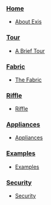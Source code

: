
### [Home](/pages/general/Home.md)

* [About Exis](/pages/general/Home.md)

### [Tour](/pages/tour/Tour.md)

* [A Brief Tour](/pages/tour/Tour.md)


### [Fabric](/pages/fabric/Fabric.md)

* [The Fabric](/pages/fabric/Fabric.md)


### [Riffle](/pages/riffle/Riffle.md)

* [Riffle](/pages/riffle/Riffle.md)


### [Appliances](/pages/appliances/Appliances.md)

* [Appliances](/pages/appliances/Appliances.md)


### [Examples](/pages/samples/Samples.md)

* [Examples](/pages/samples/Samples.md)


### [Security](/pages/security/Security.md)

* [Security](/pages/security/Security.md)




<!--
[[Developer Meta Notes|Meta]]

[[Implementation Samples|Samples]]

#####Architecture:

[[Fabric|Fabric]]

[[Node|Node]]

[[Owner|Owner]]

[[Tenant|Tenant]]

[[Core Appliances|Appliances]]

[[Startup|Startup]]

[[Usage Monitoring|Usage Monitoring]]

#####Naming, addressing and identity:

[[Domain|Domain]]

[[Action|Action]]

[[Endpoint|Endpoint]]

[[Agent|Agent]]

#####Messaging:

[[Message|Message]]

[[Register/Call|RegisterCall]]

[[PubSub|PubSub]]

#####Developer Facing: 

[[Riffle|Riffle]]

#####Security:

[[Security Overview|Security]]

[[Credentials|Credentials]]

[[Security Flows|Security-Flows]]

#####Appliances:

[[Appliances|Appliances]]

[[Appliance Injection|Injection]]

[[Core|Core-Appliances]]

[[Store|Store-Appliances]]

[[Container|Container-Appliances]]

[[Map|Map-Appliance]]

[[Middlebox|Middlebox-Appliances]]

[[Gate|Gateway-Appliances]]
-->

<!-- ### [Introduction](/pages/introduction/introduction.md)

* [Welcome to Resin.io](/pages/introduction/introduction.md)

### [Understanding resin.io](/pages/understanding/understanding-code-deployment.md)

* [Code Deployment](/pages/understanding/understanding-code-deployment.md)
* [What's Installed on a Resin.io Device?](/pages/understanding/understanding-devices.md)

### [Getting Started](/pages/installing/gettingStarted.md)

* [Raspberry Pi (A/A+,B/B+,B 2)](/pages/installing/gettingStarted.md)
* [Beaglebone Black/Green](/pages/installing/gettingStarted-BBB.md)
* [Intel Edison](/pages/installing/gettingStarted-Edison.md)
* [Intel NUC](/pages/installing/gettingStarted-NUC.md)
* [Odroid C1/C1+](/pages/installing/gettingStarted-Odroid-C1.md)
* [Odroid XU4/XU3](/pages/installing/gettingStarted-Odroid-XU4.md)
* [Humming Board](/pages/installing/gettingStarted-Humming.md)
* [Nitrogen6x](/pages/installing/gettingStarted-Nitrogen6x.md)
* [VIA VAB-820](/pages/installing/gettingStarted-VIA-VAB820.md)
* [Zynq ZC702](/pages/installing/gettingStarted-Zynq-ZC702.md)
* [Parallella (EXPERIMENTAL)](/pages/installing/gettingStarted-Parallella.md)

### [Examples](/pages/examples/seed-projects.md)
* [Seed Projects](/pages/examples/seed-projects.md)
* [Snippets](/pages/examples/snippets.md)
* [Resin.io Projects](/pages/examples/projects.md)

### [Deployment](/pages/deployment/deployment.md)

* [Deployment Guide](/pages/deployment/deployment.md)
* [Dockerfile Guide](/pages/deployment/dockerfile.md)
* [Optimise your Builds](/pages/deployment/build-optimisation.md)
* [Dockerfile Templates](/pages/deployment/docker-templates.md)
* [Wifi Guide](/pages/deployment/wifi.md)

### [Device Runtime](/pages/runtime/runtime.md)

* [Runtime Environment](/pages/runtime/runtime.md)
* [Environment Variables](/pages/management/env-vars.md)
* [Using the Web Terminal](/pages/runtime/terminal.md)
* [Resin Base Images](/pages/runtime/resin-base-images.md)
* [Interacting with the Resin Supervisor](/pages/runtime/supervisor-api.md)

### [Management](/pages/management/applications.md)

* [Applications](/pages/management/applications.md)
* [Devices](/pages/management/devices.md)
* [Preferences](/pages/management/preferences.md)

### [Hardware](/pages/hardware/devices.md)

* [Supported Devices](/pages/hardware/devices.md)
* [meta-resin](/pages/hardware/meta-resin.md)
* [GPIO Interface](/pages/hardware/gpio.md)
* [I2C and Other Interfaces](/pages/hardware/i2c-and-spi.md)

### [Tools](/pages/tools/cli.md)

 * [Supervisor API](/pages/tools/supervisor-api.md) 

* [CLI Reference](/pages/tools/cli.md)
* [Node.js SDK](/pages/tools/sdk.md)
* [Python SDK](/pages/tools/python-sdk.md) 

### [Integrations](/pages/integrations/azure.md)

* [Microsoft](/pages/integrations/azure.md)

### [Configuration](/pages/configuration/advanced.md)



* [Advanced Boot settings](/pages/configuration/advanced.md)
* [Custom Network](/pages/configuration/custom-network.md)
* [Custom Base Docker Images](/pages/configuration/custom-docker-base-images.md)


### [Troubleshooting](/pages/troubleshooting/troubleshooting.md)

* [Troubleshooting](/pages/troubleshooting/troubleshooting.md)
* [Error Notifications](/pages/troubleshooting/error.md)
* [CLI](/pages/troubleshooting/cli-troubleshooting.md)
 -->